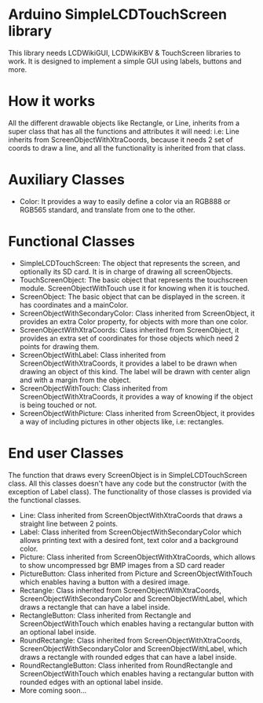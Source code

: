 # Arduino SimpleLCDTouchScreen library

This library needs LCDWikiGUI, LCDWikiKBV & TouchScreen libraries to work. It is designed to implement a simple GUI using labels, buttons and more.
# How it works
All the different drawable objects like Rectangle, or Line, inherits from a super class that has all the functions and attributes it will need: i.e: Line inherits from ScreenObjectWithXtraCoords, because it needs 2 set of coords to draw a line, and all the functionality is inherited from that class.
# Auxiliary Classes
- Color: It provides a way to easily define a color via an RGB888 or RGB565 standard, and translate from one to the other.
# Functional Classes
- SimpleLCDTouchScreen: The object that represents the screen, and optionally its SD card. It is in charge of drawing all screenObjects.
- TouchScreenObject: The basic object that represents the touchscreen module. ScreenObjectWithTouch use it for knowing when it is touched.
- ScreenObject: The basic object that can be displayed in the screen. it has coordinates and a mainColor.
- ScreenObjectWithSecondaryColor: Class inherited from ScreenObject, it provides an extra Color property, for objects with more than one color.
- ScreenObjectWithXtraCoords: Class inherited from ScreenObject, it provides an extra set of coordinates for those objects which need 2 points for drawing them.
- ScreenObjectWithLabel: Class inherited from ScreenObjectWithXtraCoords, it provides a label to be drawn when drawing an object of this kind. The label will be drawn with center align and with a margin from the object.
- ScreenObjectWithTouch: Class inherited from ScreenObjectWithXtraCoords, it provides a way of knowing if the object is being touched or not.
- ScreenObjectWithPicture: Class inherited from ScreenObject, it provides a way of including pictures in other objects like, i.e: rectangles.

# End user Classes
The function that draws every ScreenObject is in SimpleLCDTouchScreen class.
All this classes doesn't have any code but the constructor (with the exception of Label class). The functionality of those classes is provided via the functional classes.

- Line: Class inherited from ScreenObjectWithXtraCoords that draws a straight line between 2 points.
- Label: Class inherited from ScreenObjectWithSecondaryColor which allows printing text with a desired font, text color and a background color.
- Picture: Class inherited from ScreenObjectWithXtraCoords, which allows to show uncompressed bgr BMP images from a SD card reader
- PictureButton: Class inherited from Picture and ScreenObjectWithTouch which enables having a button with a desired image.
- Rectangle: Class inherited from ScreenObjectWithXtraCoords, ScreenObjectWithSecondaryColor and ScreenObjectWithLabel, which draws a rectangle that can have a label inside.
- RectangleButton: Class inherited from Rectangle and ScreenObjectWithTouch which enables having a rectangular button with an optional label inside.
- RoundRectangle: Class inherited from ScreenObjectWithXtraCoords, ScreenObjectWithSecondaryColor and ScreenObjectWithLabel, which draws a rectangle with rounded edges that can have a label inside.
- RoundRectangleButton: Class inherited from RoundRectangle and ScreenObjectWithTouch which enables having a rectangular button with rounded edges with an optional label inside.
- More coming soon...
